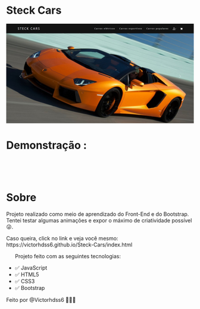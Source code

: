 <h1> Steck Cars </h1>
<img src="thumb.jpg"alt=""> 

<h1> Demonstração :</h1>

 <img src="Steckcars 1.gif" alt=""> 

 <img src="Steckcars 2.gif" alt=""> 


<p></p>
<p></p>
<p></p>

<img src="2021-12-20 23-10-55.gif" alt=""> 
<p></p>
<p></p>
<p></p>
<h1>Sobre</h1>
<p> Projeto realizado como meio de aprendizado do Front-End e do Bootstrap.
Tentei testar algumas animações e expor o máximo de criatividade possível 😜.
<p> Caso queira, click no link e veja você mesmo: https://victorhdss6.github.io/Steck-Cars/index.html </p> </p>
<ul>
<p> Projeto feito com as seguintes tecnologias: </p>
<li>✅ JavaScript</li>
<li>✅ HTML5</li>
<li>✅ CSS3</li>
<li>✅ Bootstrap</li>
</ul>

Feito por @Victorhdss6 👨‍💻🔥
 